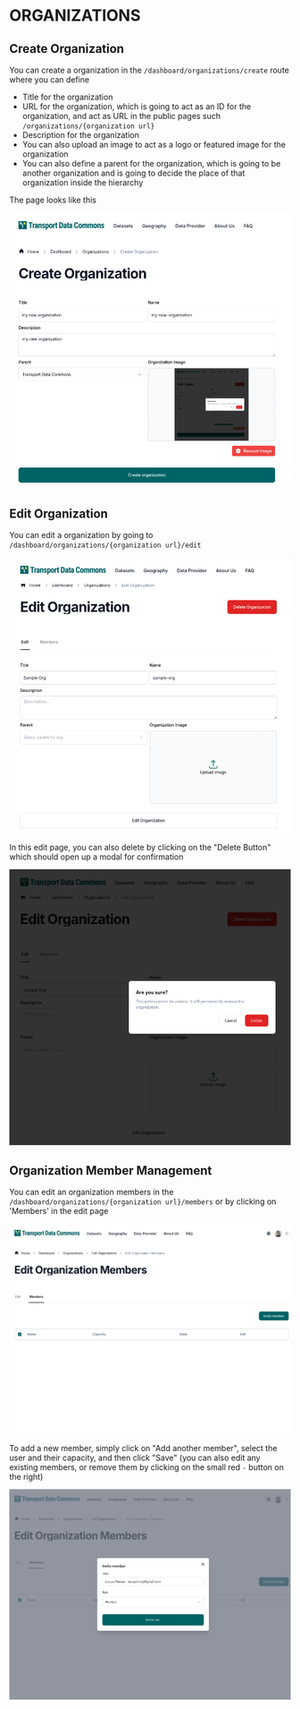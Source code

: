 # ORGANIZATIONS

## Create Organization

You can create a organization in the `/dashboard/organizations/create` route where you can define

- Title for the organization
- URL for the organization, which is going to act as an ID for the organization, and act as URL in the public pages such `/organizations/{organization url}`
- Description for the organization
- You can also upload an image to act as a logo or featured image for the organization
- You can also define a parent for the organization, which is going to be another organization and is going to decide the place of that organization inside the hierarchy

The page looks like this

![New organization page](./create.png)

## Edit Organization

You can edit a organization by going to `/dashboard/organizations/{organization url}/edit`

![Edit organization page](./edit.png)

In this edit page, you can also delete by clicking on the "Delete Button" which should open up a modal for confirmation

![Delete organization modal](./delete.png)

## Organization Member Management

You can edit an organization members in the `/dashboard/organizations/{organization url}/members` or by clicking on 'Members' in the edit page

![Members management](./members.png)

To add a new member, simply click on "Add another member", select the user and their capacity, and then click "Save" (you can also edit any existing members, or remove them by clicking on the small red `-` button on the right)

![Members management addition](./members-add.png)
